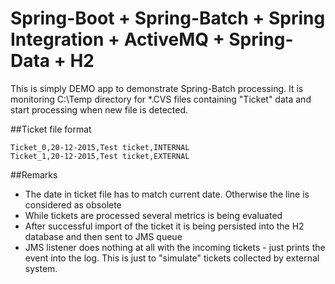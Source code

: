 # Spring-Boot + Spring-Batch + Spring Integration + ActiveMQ + Spring-Data + H2

This is simply DEMO app to demonstrate Spring-Batch processing. It is monitoring C:\Temp directory for *.CVS files containing "Ticket" data and start processing when new file is detected.

##Ticket file format
```
Ticket_0,20-12-2015,Test ticket,INTERNAL
Ticket_1,20-12-2015,Test ticket,EXTERNAL
```

##Remarks
- The date in ticket file has to match current date. Otherwise the line is considered as obsolete
- While tickets are processed several metrics is being evaluated
- After successful import of the ticket it is being persisted into the H2 database and then sent to JMS queue
- JMS listener does nothing at all with the incoming tickets - just prints the event into the log. This is just to "simulate" tickets collected by external system.


